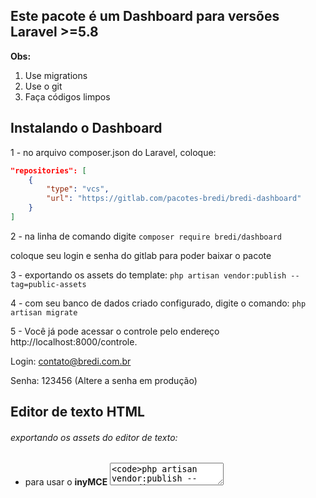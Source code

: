 ## Este pacote é um Dashboard para versões Laravel >=5.8
**Obs:**
1. Use migrations
2. Use o git
3. Faça códigos limpos
## Instalando o Dashboard
1 - no arquivo composer.json do Laravel, coloque:

```json
"repositories": [
    {
        "type": "vcs",
        "url": "https://gitlab.com/pacotes-bredi/bredi-dashboard"
    }
]
```

2 - na linha de comando digite
`composer require bredi/dashboard`

coloque seu login e senha do gitlab para poder baixar o pacote

3 - exportando os assets do template:
`php artisan vendor:publish --tag=public-assets`

4 - com seu banco de dados criado configurado, digite o comando:
`php artisan migrate`

5 - Você já pode acessar o controle pelo endereço http://localhost:8000/controle.

Login: contato@bredi.com.br

Senha: 123456 (Altere a senha em produção)

## Editor de texto HTML
###### exportando os assets do editor de texto:
- para usar o **inyMCE** <textarea name="nome_do_campo" class="tinymce" />
`php artisan vendor:publish --tag=editor-tinymce`
- para usar o **Summernote** <textarea name="nome_do_campo" class="summernote" />
`php artisan vendor:publish --tag=editor-summernote`
> Definindo a altura do editor de texto **TinyMCE** com **data-editor-size="valor"**
<textarea name="nome_do_campo" class="tinymce" data-editor-size="300" />

## Criando novas gerencias:
**1 - Rotas**
Em seu arquivo de rotas( pasta routes na raiz do Laravel), coloque as novas rotas dentro do grupo de rotas para autenticação:
### *Nova função
- **rotasControle(function, ['middleware'], 'prefix_name');**
- **middleware** pode ser uma string ('api', 'auth') ou um arquivo Middleware (App\Http\Middleware\ExampleMiddleware::class)

```php
    // Coloque a função em um arquivo de rotas
rotasControle(
    function () {
	Route::get('example', ['uses' => 'Controle\ExampleController@index', 'permissao' => 'controle.teste.index'])->name('controle.teste.index');
	Route::get('example/create', ['uses' => 'Controle\ExampleController@create', 'permissao' => 'controle.teste.create'])->name('controle.teste.create');
	Route::get('example/edit/{id}', ['uses' => 'Controle\ExampleController@edit', 'permissao' => 'controle.teste.edit'])->name('controle.teste.edit');
	Route::post('example/store', ['uses' => 'Controle\ExampleController@store', 'permissao' => 'controle.teste.store'])->name('controle.teste.store');
	Route::post('example/update/{id}', ['uses' => 'Controle\ExampleController@update', 'permissao' => 'controle.teste.update'])->name('controle.teste.update');
	Route::get('example/delete/{id}', ['uses' => 'Controle\ExampleController@destroy', 'permissao' => 'controle.teste.destroy'])->name('controle.teste.destroy');
	//[....] 
	//outras rotas
    });
```

#### Exemplo completo
```php
// Parâmetros opcionais
rotasControle(function(){
      Route::get('example', ['uses' => 'ExampleController@index', 'permissao' => 'controle.teste.index'])->name('.teste.index');   
    },
    [
      // Middleware adicional. Por padrão, já está ligado ao Middleware 'auth' e 'ValidaPermissao.php'
      'api', 'meumiddleware', App\Http\Middleware\ExampleMiddleware::class
    ],
    'controle' //*Opcional. Prefixo para os nomes das rotas. padrão NULL
);
```

**2 - Views**

Modelo do template esta em https://seantheme.com/color-admin-v4.3/admin/html/index_v2.html

    @extends('bredicoloradmin::layouts.controle')
    
    @section('content')
        <!-- begin breadcrumb -->
        @component('bredicoloradmin::components.migalha')
            <li class="breadcrumb-item"><a href="{{ route('bredibanner::controle.banner.index') }}">Banners</a></li>
            <li class="breadcrumb-item"><a href="javascript:void(0)">Form</a></li>
        @endcomponent
        <!-- end breadcrumb -->
        <!-- begin page-header -->
        <h1 class="page-header">Banners <small>header small text goes here...</small></h1>
        <!-- end page-header -->
    
        <!-- begin panel -->
        <div class="panel panel-inverse">
            <div class="panel-heading">
                <div class="panel-heading-btn">
                        @can('controle.banner.create')
                        <a href="{{ route('bredibanner::controle.banner.create') }}" class="btn btn-xs btn-circle2 btn-success"><i class="fa fa-plus"></i> Novo Registro</a>
                        @endcan
                        <a href="javascript:;" class="btn btn-xs btn-icon btn-circle btn-default" data-click="panel-expand"><i class="fa fa-expand"></i></a>
                </div>
                <h4 class="panel-title">Banners</h4>
            </div>
            <div class="panel-body">
                <table class="table table-striped m-b-0">
                    <thead>
                        <tr>
                            <th>Imagem</th>
                            <th>Titulo</th>
                            <th>Link</th>
                            <th>Publicado</th>
                            <th width="1%">Opções</th>
                        </tr>
                    </thead>
                    <tbody>...</tbody>
                </table>
            </div>
        </div>
        <!-- end panel -->
    @stop

**Form:**

    @extends('bredicoloradmin::layouts.controle')
    
    @section('content')
        <!-- begin breadcrumb -->
        @component('bredicoloradmin::components.migalha')
            <li class="breadcrumb-item"><a href="{{ route('bredibanner::controle.banner.index') }}">Banners</a></li>
        @endcomponent
        <!-- end breadcrumb -->
        <!-- begin page-header -->
        <h1 class="page-header">Banners <small>header small text goes here...</small></h1>
        <!-- end page-header -->
        <div class="row">
            <div class="col-lg-6">
                <!-- begin panel -->
                <div class="panel panel-inverse">
                    <div class="panel-heading">
                        <div class="panel-heading-btn">
                            <a href="javascript:;" class="btn btn-xs btn-icon btn-circle btn-default" data-click="panel-expand"><i class="fa fa-expand"></i></a>
                        </div>
                        <h4 class="panel-title">Banners</h4>
                    </div>
                    <div class="panel-body">
                        {!! Form::model(isset($banner) ? $banner : null,['route' => (isset($banner->id) ? ['bredibanner::controle.banner.update', $banner->id] : 'bredibanner::controle.banner.store'), 'files' => true]) !!}
                            <fieldset>
                                <legend class="m-b-15">Banner</legend>
                                <div class="form-group">
                                    <label for="titulo">Titulo</label>
                                    {!! Form::text('titulo', null, ['class' => 'form-control', 'required']) !!}
                                </div>
                                <div class="form-group">
                                    <label for="imagem">Imagem</label>
                                    @if(!empty($banner->imagem))
                                        <img src="{{ route('imagem.render', 'banner/p/' . $banner->imagem) }}" class="img-rounded height-30">
                                    @endif
                                    {!! Form::file('imagem', ['class' => 'form-control']) !!}
                                </div>
                                <div class="checkbox checkbox-css m-b-20">
                                    <div class="form-check m-r-10">
                                        {!! Form::checkbox('ativo', 1, null, ['class' => 'form-check-input', 'id' => 'ativo']) !!}
                                        <label class="form-check-label" for="ativo">Publicar</label>
                                    </div>
    
                                </div>
                                @can((isset($banner->id)) ? 'bredibanner::controle.banner.update' : 'bredibanner::controle.banner.store')
                                    <button type="submit" class="btn btn-sm btn-primary m-r-5">Salvar</button>
                                @endcan
                                <a href="{{ route('bredibanner::controle.banner.index') }}" class="btn btn-sm btn-default">Cancelar</a>
                            </fieldset>
                        {!! Form::close() !!}
    
                    </div> <!-- panel-body -->
                </div>
                <!-- end panel -->
    
            </div>
        </div>
        
    @stop

**Exportar views**
Exporte o menu para colocar suas novas rotas
`php artisan vendor:publish --tag=dashboard-menu`

Exporta as views SE for necessário.
`php artisan vendor:publish --tag=dashboard-views`

Exporta arquivo config.
`php artisan vendor:publish --tag=bredidashboard-config`

### Exemplo para deixar o menu ativo:
```
// coloque as iniciais da rota na função activeMenu().
// Coloque um array para ativar um menu co submenu e uma string para apenas uma rota
<li class="has-sub {{ activeMenu(['bredidashboard::controle.grupo-usuario', 'bredidashboard::controle.usuario', 'bredidashboard::controle.permissao']) }}">
    <a href="javascript:;">
      <b class="caret"></b>
      <i class="fa fa-th-large"></i>
      <span>Controle de Acesso</span>
    </a>
    <ul class="sub-menu">
        @can('controle.grupo-usuario.index')
            <li class="{{ activeMenu('bredidashboard::controle.grupo-usuario') }}">
                <a href="{{ route('bredidashboard::controle.grupo-usuario.index') }}">Grupo de Usuários</a>
            </li>
        @endcan
        @can('controle.usuario.index')
            <li class="{{ activeMenu('bredidashboard::controle.usuario') }}">
                <a href="{{ route('bredidashboard::controle.usuario.index') }}">Usuários</a>
            </li>
        @endcan
        @can('controle.permissao.edit')
            <li class="{{ activeMenu('bredidashboard::controle.permissao') }}">
                <a href="{{ route('bredidashboard::controle.permissao.edit') }}">Permissões</a>
            </li>
        @endcan
    </ul>
</li>
```
